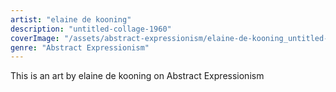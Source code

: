```yaml
---
artist: "elaine de kooning"
description: "untitled-collage-1960"
coverImage: "/assets/abstract-expressionism/elaine-de-kooning_untitled-collage-1960.jpg"
genre: "Abstract Expressionism"
---
```

This is an art by elaine de kooning on Abstract Expressionism

